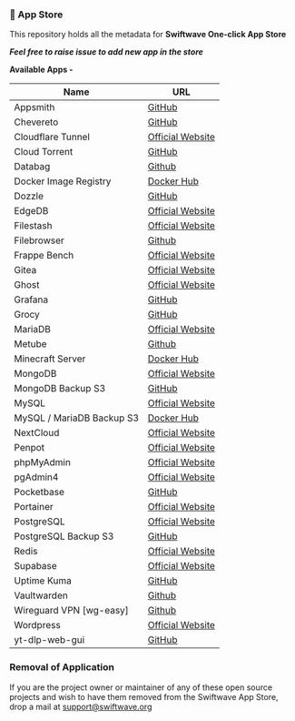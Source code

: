 ### 🏪 App Store

This repository holds all the metadata for **Swiftwave One-click App Store**

_**Feel free to raise issue to add new app in the store**_

**Available Apps -**

| Name                      | URL                                                                                 |
| ------------------------- | ----------------------------------------------------------------------------------- |
| Appsmith                  | [GitHub](https://github.com/appsmithorg/appsmith)                                   |
| Chevereto                 | [GitHub](https://github.com/chevereto/chevereto)                                    |
| Cloudflare Tunnel         | [Official Website](https://www.cloudflare.com/en-in/products/tunnel/)               |
| Cloud Torrent             | [GitHub](https://github.com/jpillora/cloud-torrent)                                 |
| Databag                   | [Github](https://github.com/balzack/databag)                                        |
| Docker Image Registry     | [Docker Hub](https://hub.docker.com/_/registry)                                     |
| Dozzle                    | [GitHub](https://github.com/amir20/dozzle)                                          |
| EdgeDB                    | [Official Website](https://edgedb.com/)                                             |
| Filestash                 | [Official Website](https://www.filestash.app/)                                      |
| Filebrowser               | [Github](https://github.com/filebrowser/filebrowser)                                |
| Frappe Bench              | [Official Website](https://frappeframework.com/)                                    |
| Gitea                     | [Official Website](https://about.gitea.com/)                                        |
| Ghost                     | [Official Website](https://ghost.org/)                                              |
| Grafana                   | [GitHub](https://github.com/grafana/grafana)                                        |
| Grocy                     | [GitHub](https://github.com/grocy/grocy)                                            |
| MariaDB                   | [Official Website](https://mariadb.org/)                                            |
| Metube                    | [Github](https://github.com/alexta69/metube)                                        |
| Minecraft Server          | [Docker Hub](https://hub.docker.com/r/itzg/minecraft-server)                        |
| MongoDB                   | [Official Website](https://www.mongodb.com/)                                        |
| MongoDB Backup S3         | [GitHub](https://github.com/swiftwave-org/app-store/tree/main/build/mongodb-backup) |
| MySQL                     | [Official Website](https://www.mysql.com/)                                          |
| MySQL / MariaDB Backup S3 | [Docker Hub](https://hub.docker.com/r/databack/mysql-backup)                        |
| NextCloud                 | [Official Website](https://nextcloud.com/)                                          |
| Penpot                    | [Official Website](https://penpot.app/)                                             |
| phpMyAdmin                | [Official Website](https://www.phpmyadmin.net/)                                     |
| pgAdmin4                  | [Official Website](https://www.pgadmin.org/)                                        |
| Pocketbase                | [GitHub](https://github.com/PocketBase/pocketbase)                                  |
| Portainer                 | [Official Website](https://www.portainer.io/)                                       |
| PostgreSQL                | [Official Website](https://www.postgresql.org/)                                     |
| PostgreSQL Backup S3      | [GitHub](https://github.com/eeshugerman/postgres-backup-s3)                         |
| Redis                     | [Official Website](https://redis.com/)                                              |
| Supabase                  | [Official Website](https://supabase.com/)                                           |
| Uptime Kuma               | [GitHub](https://github.com/louislam/uptime-kuma)                                   |
| Vaultwarden               | [Github](https://github.com/dani-garcia/vaultwarden)                                |
| Wireguard VPN [wg-easy]   | [Github](https://github.com/wg-easy/wg-easy)                                        |
| Wordpress                 | [Official Website](https://wordpress.com/)                                          |
| yt-dlp-web-gui            | [GitHub](https://github.com/marcopeocchi/yt-dlp-web-ui)                             |

### Removal of Application
If you are the project owner or maintainer of any of these open source projects and wish to have them removed from the Swiftwave App Store, drop a mail at [support@swiftwave.org](mailto:support@swiftwave.org)
